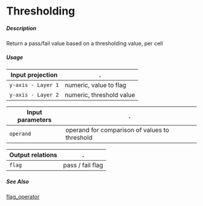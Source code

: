 # Thresholding

##### Description

Return a pass/fail value based on a thresholding value, per cell

##### Usage

Input projection|.
---|---
`y-axis - Layer 1`        | numeric, value to flag
`y-axis - Layer 2`        | numeric, threshold value

Input parameters|.
---|---
`operand`        | operand for comparison of values to threshold

Output relations|.
---|---
`flag`        | pass / fail flag

##### See Also

[flag_operator](https://github.com/tercen/flag_operator)

